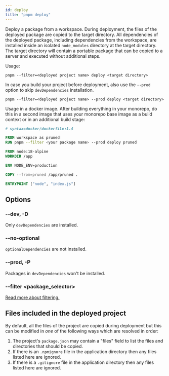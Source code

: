 ```yaml
---
id: deploy
title: "pnpm deploy"
---
```


Deploy a package from a workspace. During deployment, the files of the deployed package are copied to the target directory. All dependencies of the deployed package, including dependencies from the workspace, are installed inside an isolated `node_modules` directory at the target directory. The target directory will contain a portable package that can be copied to a server and executed without additional steps.

Usage:

```
pnpm --filter=<deployed project name> deploy <target directory>
```

In case you build your project before deployment, also use the `--prod` option to skip `devDependencies` installation.

```
pnpm --filter=<deployed project name> --prod deploy <target directory>
```

Usage in a docker image. After building everything in your monorepo, do this in a second image that uses your monorepo base image as a build context or in an additional build stage:

```Dockerfile
# syntax=docker/dockerfile:1.4

FROM workspace as pruned
RUN pnpm --filter <your package name> --prod deploy pruned

FROM node:18-alpine
WORKDIR /app

ENV NODE_ENV=production

COPY --from=pruned /app/pruned .

ENTRYPOINT ["node", "index.js"]
```

## Options

### --dev, -D

Only `devDependencies` are installed.

### --no-optional

`optionalDependencies` are not installed.

### --prod, -P

Packages in `devDependencies` won't be installed.

### --filter &lt;package_selector\>

[Read more about filtering.](../filtering.md)

## Files included in the deployed project

By default, all the files of the project are copied during deployment but this can be modified in _one_ of the following ways which are resolved in order:

1. The project's `package.json` may contain a "files" field to list the files and directories that should be copied.
2. If there is an `.npmignore` file in the application directory then any files listed here are ignored.
3. If there is a `.gitignore` file in the application directory then any files listed here are ignored.
